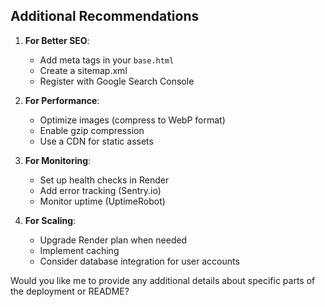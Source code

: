 
## Additional Recommendations

1. **For Better SEO**:
   - Add meta tags in your `base.html`
   - Create a sitemap.xml
   - Register with Google Search Console

2. **For Performance**:
   - Optimize images (compress to WebP format)
   - Enable gzip compression
   - Use a CDN for static assets

3. **For Monitoring**:
   - Set up health checks in Render
   - Add error tracking (Sentry.io)
   - Monitor uptime (UptimeRobot)

4. **For Scaling**:
   - Upgrade Render plan when needed
   - Implement caching
   - Consider database integration for user accounts

Would you like me to provide any additional details about specific parts of the deployment or README?

